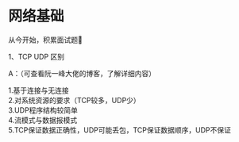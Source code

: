 # 网络基础
从今开始，积累面试题📝

1、TCP UDP 区别

A：（可查看阮一峰大佬的博客，了解详细内容）

1.基于连接与无连接 <br>2.对系统资源的要求（TCP较多，UDP少）<br>3.UDP程序结构较简单 <br>4.流模式与数据报模式 <br>5.TCP保证数据正确性，UDP可能丢包，TCP保证数据顺序，UDP不保证